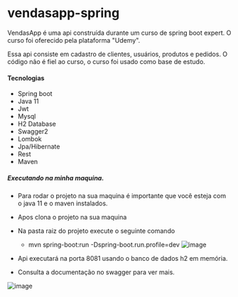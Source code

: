# vendasapp-spring

VendasApp é uma api construída durante um curso de spring boot expert.
O curso foi oferecido pela plataforma  "Udemy".

Essa api consiste em cadastro de clientes, usuários, produtos e pedidos.
O código não é fiel ao curso, o curso foi usado como base de estudo.

#### Tecnologias
+ Spring boot
+ Java 11
+ Jwt
+ Mysql
+ H2 Database
+ Swagger2
+ Lombok
+ Jpa/Hibernate
+ Rest
+ Maven

##### Executando na minha maquina.
* Para rodar o projeto na sua maquina é importante que você esteja com o java 11 e o maven instalados.
* Apos clona o projeto na sua maquina
* Na pasta raiz do projeto execute o seguinte comando
  - mvn spring-boot:run -Dspring-boot.run.profile=dev
![image](https://user-images.githubusercontent.com/17939912/122414856-d48f4780-cf5d-11eb-9b5d-13b69349cf81.png)

* Api executará na porta 8081 usando o banco de dados h2 em memória.
* Consulta a documentação no swagger para ver mais.

![image](https://user-images.githubusercontent.com/17939912/122414613-a6aa0300-cf5d-11eb-9f8b-00b1e1737ead.png)
